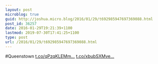 ```yaml
---
layout: post
microblog: true
guid: http://joshua.micro.blog/2016/01/29/t692985947697369088.html
post_id: 36257
date: 2016-01-29T19:21:39+1100
lastmod: 2019-07-30T17:41:25+1100
type: post
url: /2016/01/29/t692985947697369088.html
---
```

#Queenstown [t.co/qPzqKLEMm...](https://t.co/qPzqKLEMmK) [t.co/xbubSXMve...](https://t.co/xbubSXMve8)
